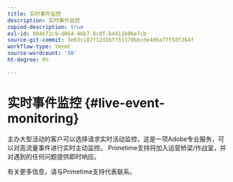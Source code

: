 ```yaml
---
title: 实时事件监控
description: 实时事件监控
copied-description: true
exl-id: 004672c9-d064-46b7-8c8f-b4411b96e7cb
source-git-commit: 3e63c187f12d1bff53370bbcde4d6a77f58f3b4f
workflow-type: tm+mt
source-wordcount: '58'
ht-degree: 0%

---
```


# 实时事件监控 {#live-event-monitoring}

主办大型活动的客户可以选择请求实时活动监控，这是一项Adobe专业服务，可以对高流量事件进行实时主动监控。 Primetime支持将加入运营桥梁/作战室，并对遇到的任何问题提供即时响应。

有关更多信息，请与Primetime支持代表联系。
